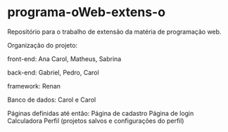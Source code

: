 # programa-oWeb-extens-o
Repositório para o trabalho de extensão da matéria de programação web.

Organização do projeto:

front-end:
Ana Carol,
Matheus,
Sabrina

back-end:
Gabriel,
Pedro,
Carol

framework:
Renan

Banco de dados:
Carol e Carol

Páginas definidas até então:
Página de cadastro
Página de login
Calculadora
Perfil (projetos salvos e configurações do perfil)

